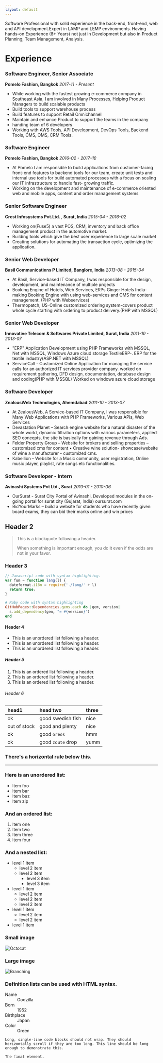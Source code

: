 ```yaml
---
layout: default
---
```

Software Professional with solid experience in the back-end, front-end, web and API
development.Expert in LAMP and LEMP environments.
Having hands-on Experience (8+ Years) not just in Development but also in Product
Planning, Team Management, Analysis.

# Experience
### Software Engineer, Senior Associate
**Pomelo Fashion, Bangkok** _2017-11 - Present_

*   While working with the fastest growing e-commerce company in Southeast Asia, I am
involved in Many Processes, Helping Product Managers to build scalable products
*   Build tools to support warehouse process
*   Build features to support Retail Omnichannel
*   Maintain and enhance Product to support the teams in the company
*   handing team of 6 developers
*   Working with AWS Tools, API Development, DevOps Tools, Backend Tools, CMS, OMS, CRM Tools.

### Software Engineer
**Pomelo Fashion, Bangkok** _2016-02 - 2017-10_

*   At Pomelo I am responsible to build applications from customer-facing front-end
features to backend tools for our team, create unit tests and internal use tools for build
automated processes with a focus on scaling our IT infrastructure to handle fast- growing traffic. 
*   Working on the development and maintenance of e-commerce oriented web and
mobile apps, content and order management systems

### Senior Software Engineer
**Crest Infosystems Pvt.Ltd. , Surat, India** _2015-04 - 2016-02_

*   Working on(Fuse5) a vast POS, CRM, inventory and back office management product in
the automotive market. 
*   Building tools which give the best user experience to large scale market
*   Creating solutions for automating the transaction cycle, optimizing the application.

### Senior Web Developer
**Basil Communications P Limited, Banglore, India** _2013-08 - 2015-04_
*   At Basil, Service-based IT Company, I was responsible for the design, development, and
maintenance of multiple projects
*   Booking Engine of Hotels, Web Services, ERPs Ginger Hotels India-making Booking
Engine with using web-services and CMS for content management. (PHP with Webservices)
*   Thermopatch, US-Online customized ordering system-covers product whole cycle
starting with ordering to product delivery.(PHP with MSSQL)

### Senior Web Developer
**Innovative Telecom & Softwares Private Limited, Surat, India** _2011-10 - 2013-07_
*   "ERP" Application Development using PHP Frameworks with MSSQL, Net with MSSQL, Windows Azure cloud storage TextileERP-. ERP for the textile industry(ASP.NET with
MSSQL)
*   ServiceCall - Customized Online Application for managing the service calls for an
authorized IT services provider company. worked on requirement gathering, DFD
design, documentation, database design and coding(PHP with MSSQL) Worked on
windows azure cloud storage

### Software Developer
**ZealousWeb Technologies, Ahemdabad** _2011-10 - 2013-07_
*   At ZealousWeb, A Service-based IT Company, I was responsible for Many Web
Applications with PHP Frameworks, Various APIs, Web Services
*   Devastation Planet – Search engine website for a natural disaster of the whole world, dynamic filtration options with various parameters, applied SEO concepts, the site is
basically for gaining revenue through Ads. 
*   Felder Property Group – Website for brokers and selling properties – customized cms
for content • Creative wine solution- showcase/website of wine a manufacturer - customized cms. 
*   Kabellion – Website for a Music community, user registration, Online music player, playlist, rate songs etc functionalities.

### Software Developer - Intern
**Avinashi Systems Pvt Ltd., Surat** _2010-01 - 2010-06_
* OurSurat - Surat City Portal of Avinashi, Developed modules in the on-going portal for
surat city (Gujarat, India) oursurat.com
* BidYourMarks – build a website for students who have recently given board exams, they can bid their marks online and win prices

## Header 2

> This is a blockquote following a header.
>
> When something is important enough, you do it even if the odds are not in your favor.

### Header 3

```js
// Javascript code with syntax highlighting.
var fun = function lang(l) {
  dateformat.i18n = require('./lang/' + l)
  return true;
}
```

```ruby
# Ruby code with syntax highlighting
GitHubPages::Dependencies.gems.each do |gem, version|
  s.add_dependency(gem, "= #{version}")
end
```

#### Header 4

*   This is an unordered list following a header.
*   This is an unordered list following a header.
*   This is an unordered list following a header.

##### Header 5

1.  This is an ordered list following a header.
2.  This is an ordered list following a header.
3.  This is an ordered list following a header.

###### Header 6

| head1        | head two          | three |
|:-------------|:------------------|:------|
| ok           | good swedish fish | nice  |
| out of stock | good and plenty   | nice  |
| ok           | good `oreos`      | hmm   |
| ok           | good `zoute` drop | yumm  |

### There's a horizontal rule below this.

* * *

### Here is an unordered list:

*   Item foo
*   Item bar
*   Item baz
*   Item zip

### And an ordered list:

1.  Item one
1.  Item two
1.  Item three
1.  Item four

### And a nested list:

- level 1 item
  - level 2 item
  - level 2 item
    - level 3 item
    - level 3 item
- level 1 item
  - level 2 item
  - level 2 item
  - level 2 item
- level 1 item
  - level 2 item
  - level 2 item
- level 1 item

### Small image

![Octocat](https://github.githubassets.com/images/icons/emoji/octocat.png)

### Large image

![Branching](https://guides.github.com/activities/hello-world/branching.png)


### Definition lists can be used with HTML syntax.

<dl>
<dt>Name</dt>
<dd>Godzilla</dd>
<dt>Born</dt>
<dd>1952</dd>
<dt>Birthplace</dt>
<dd>Japan</dd>
<dt>Color</dt>
<dd>Green</dd>
</dl>

```
Long, single-line code blocks should not wrap. They should horizontally scroll if they are too long. This line should be long enough to demonstrate this.
```

```
The final element.
```
